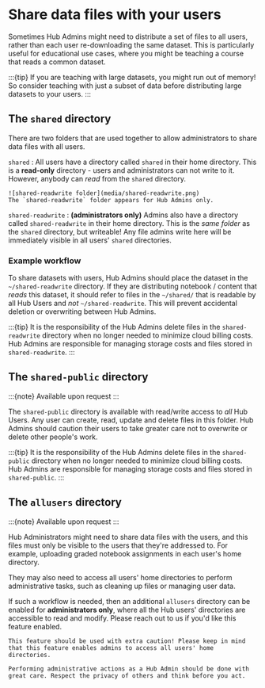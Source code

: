 # Share data files with your users

Sometimes Hub Admins might need to distribute a set of files to all users, rather than each user re-downloading the same dataset. This is particularly useful for educational use cases, where you might be teaching a course that reads a common dataset.

:::{tip}
If you are teaching with large datasets, you might run out of
memory! So consider teaching with just a subset of data before
distributing large datasets to your users.
:::

## The `shared` directory

There are two folders that are used together to allow administrators to
share data files with all users.

`shared`
: All users have a directory called `shared` in their home directory.
  This is a **read-only** directory - users and administrators can not write to it. However, anybody can *read* from the `shared` directory.

```{note}
![shared-readwrite folder](media/shared-readwrite.png)
The `shared-readwrite` folder appears for Hub Admins only.
```

`shared-readwrite`
: **(administrators only)** Admins also have a directory called `shared-readwrite` in their home directory. This is the *same folder* as the `shared` directory, but writeable! Any file admins write here will be immediately visible in all users' `shared` directories.

### Example workflow

To share datasets with users, Hub Admins should place the dataset in the `~/shared-readwrite` directory. If they are distributing notebook / content that *reads* this dataset, it should refer to files in the `~/shared/` that is readable by all Hub Users and *not* `~/shared-readwrite`. This will prevent accidental deletion or overwriting between Hub Admins.

:::{tip}
It is the responsibility of the Hub Admins delete files in the `shared-readwrite` directory when no longer needed to minimize cloud billing costs. Hub Admins are responsible for managing storage costs and files stored in `shared-readwrite`.
:::

## The `shared-public` directory

:::{note}
Available upon request
:::

The `shared-public` directory is available with read/write access to *all* Hub Users. Any user can create, read, update and delete files in this folder. Hub Admins should caution their users to take greater care not to overwrite or delete other people's work.

:::{tip}
It is the responsibility of the Hub Admins delete files in the `shared-public` directory when no longer needed to minimize cloud billing costs. Hub Admins are responsible for managing storage costs and files stored in `shared-public`.
:::

## The `allusers` directory

:::{note}
Available upon request
:::

Hub Administrators might need to share data files with the users,
and this files must only be visible to the users that they're addressed to.
For example, uploading graded notebook assignments in each user's home directory.

They may also need to access all users' home directories to perform administrative tasks, such as cleaning up files or managing user data.

If such a workflow is needed, then an additional `allusers` directory can be enabled for **administrators only**, where all the Hub users' directories are accessible to read and modify. Please reach out to us if you'd like this feature enabled.

```{caution}
This feature should be used with extra caution! Please keep in mind that this feature enables admins to access all users' home directories.

Performing administrative actions as a Hub Admin should be done with great care. Respect the privacy of others and think before you act. 
```
